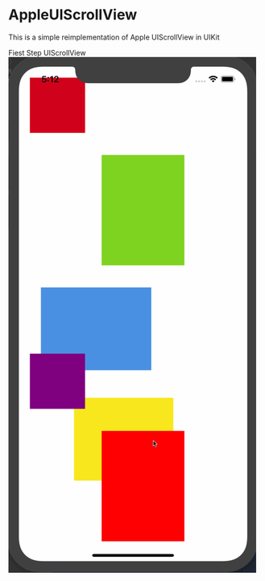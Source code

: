 # AppleUIScrollView
 This is a simple reimplementation of Apple UIScrollView in UIKit

Fiest Step UIScrollView 
 ![Init Apple ScrollView](https://github.com/sishenyihuba/AppleUIScrollView/raw/master/Gif/AppleUIScrollView1.0.gif)
